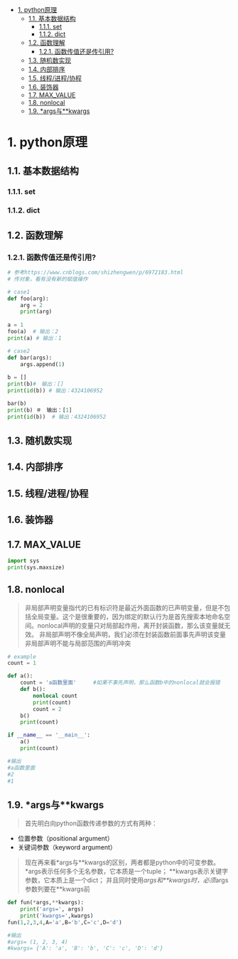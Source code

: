 <!-- TOC -->

- [1. python原理](#1-python原理)
    - [1.1. 基本数据结构](#11-基本数据结构)
        - [1.1.1. set](#111-set)
        - [1.1.2. dict](#112-dict)
    - [1.2. 函数理解](#12-函数理解)
        - [1.2.1. 函数传值还是传引用?](#121-函数传值还是传引用)
    - [1.3. 随机数实现](#13-随机数实现)
    - [1.4. 内部排序](#14-内部排序)
    - [1.5. 线程/进程/协程](#15-线程进程协程)
    - [1.6. 装饰器](#16-装饰器)
    - [1.7. MAX_VALUE](#17-max_value)
    - [1.8. nonlocal](#18-nonlocal)
    - [1.9. *args与**kwargs](#19-args与kwargs)

<!-- /TOC -->

# 1. python原理

## 1.1. 基本数据结构

### 1.1.1. set

### 1.1.2. dict

## 1.2. 函数理解

### 1.2.1. 函数传值还是传引用?

```python
# 参考https://www.cnblogs.com/shizhengwen/p/6972183.html
# 传对象，看有没有新的赋值操作

# case1
def foo(arg):
    arg = 2
    print(arg)
 
a = 1
foo(a)  # 输出：2
print(a) # 输出：1

# case2
def bar(args):
    args.append(1)
 
b = []
print(b)#　输出：[]
print(id(b)) # 输出：4324106952

bar(b)
print(b) ＃　输出：[1]
print(id(b))  # 输出：4324106952
```

## 1.3. 随机数实现

## 1.4. 内部排序

## 1.5. 线程/进程/协程

## 1.6. 装饰器

## 1.7. MAX_VALUE

```python
import sys
print(sys.maxsize)
```

## 1.8. nonlocal

>非局部声明变量指代的已有标识符是最近外面函数的已声明变量，但是不包括全局变量。这个是很重要的，因为绑定的默认行为是首先搜索本地命名空间。nonlocal声明的变量只对局部起作用，离开封装函数，那么该变量就无效。
非局部声明不像全局声明，我们必须在封装函数前面事先声明该变量
非局部声明不能与局部范围的声明冲突

```python
# example
count = 1

def a():
    count = 'a函数里面'  　　#如果不事先声明，那么函数b中的nonlocal就会报错
    def b():
        nonlocal count
        print(count)
        count = 2
    b()
    print(count)

if __name__ == '__main__':
    a()
    print(count)

#输出
#a函数里面
#2
#1
```

## 1.9. *args与**kwargs
>首先明白向python函数传递参数的方式有两种：   
- 位置参数（positional argument）   
- 关键词参数（keyword argument）

>现在再来看\*args与\*\*kwargs的区别，两者都是python中的可变参数。 
\*args表示任何多个无名参数，它本质是一个tuple； 
\*\*kwargs表示关键字参数，它本质上是一个dict； 
并且同时使用*args和\*\*kwargs时，必须*args参数列要在\*\*kwargs前

```python
def fun(*args,**kwargs):
    print('args=', args)
    print('kwargs=',kwargs)
fun(1,2,3,4,A='a',B='b',C='c',D='d')

#输出
#args= (1, 2, 3, 4)
#kwargs= {'A': 'a', 'B': 'b', 'C': 'c', 'D': 'd'}
```